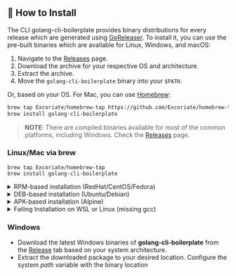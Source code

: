 ## 🔧 How to Install

The CLI golang-cli-boilerplate provides binary distributions for every release which are generated using [GoReleaser](https://goreleaser.com/). To install it, you can use the pre-built binaries which are available for Linux, Windows, and macOS:
1. Navigate to the [Releases](https://github.com/Excoriate/go-service-boilerplate/releases) page.
2. Download the archive for your respective OS and architecture.
3. Extract the archive.
4. Move the `golang-cli-boilerplate` binary into your `$PATH`.

Or, based on your OS. For Mac, you can use [Homebrew](https://brew.sh/):

```bash
brew tap Excoriate/homebrew-tap https://github.com/Excoriate/homebrew-tap.git
brew install golang-cli-boilerplate
```
>**NOTE**: There are compiled binaries available for most of the common platforms, including Windows. Check the
[Releases](https://github.com/Excoriate/go-service-boilerplate/releases) page.

### Linux/Mac via brew

```
brew tap Excoriate/homebrew-tap
brew install golang-cli-boilerplate
```

<details>
  <summary>RPM-based installation (RedHat/CentOS/Fedora)</summary>

**32 bit:**
  <!---x-release-please-start-version-->
  ```
  curl -LO https://github.com/Excoriate/go-service-boilerplate/releases/download/v0.3.14/golang-cli-boilerplate_386.rpm
  sudo rpm -ivh golang-cli-boilerplate_386.rpm
  ```
  <!---x-release-please-end-->

**64 bit:**

  <!---x-release-please-start-version-->
  ```
  curl -LO https://github.com/Excoriate/go-service-boilerplate/releases/download/v0.3.14/golang-cli-boilerplate_amd64.rpm
  sudo rpm -ivh -i golang-cli-boilerplate_amd64.rpm
  ```
  <!---x-release-please-end-->
</details>

<details>
  <summary>DEB-based installation (Ubuntu/Debian)</summary>

**32 bit:**
  <!---x-release-please-start-version-->
  ```
  curl -LO https://github.com/Excoriate/go-service-boilerplate/releases/download/v0.3.14/golang-cli-boilerplate_386.deb
  sudo dpkg -i golang-cli-boilerplate_386.deb
  ```
  <!---x-release-please-end-->
**64 bit:**

  <!---x-release-please-start-version-->
  ```
  curl -LO https://github.com/Excoriate/go-service-boilerplate/releases/download/v0.3.14/golang-cli-boilerplate_amd64.deb
  sudo dpkg -i golang-cli-boilerplate_amd64.deb
  ```
  <!---x-release-please-end-->
</details>

<details>

  <summary>APK-based installation (Alpine)</summary>

**32 bit:**
  <!---x-release-please-start-version-->
  ```
  curl -LO https://github.com/Excoriate/go-service-boilerplate/releases/download/v0.3.14/golang-cli-boilerplate_386.apk
  apk add golang-cli-boilerplate_386.apk
  ```
  <!---x-release-please-end-->
**64 bit:**
  <!---x-release-please-start-version-->
  ```
  curl -LO https://github.com/Excoriate/go-service-boilerplate/releases/download/v0.3.14/golang-cli-boilerplate_amd64.apk
  apk add golang-cli-boilerplate_amd64.apk
  ```
  <!---x-release-please-end-->x
</details>

<details>
  <summary>Failing Installation on WSL or Linux (missing gcc)</summary>
  When installing Homebrew on WSL or Linux, you may encounter the following error:

  ```
  ==> Installing golang-cli-boilerplate from golang-cli-boilerplate-ai/golang-cli-boilerplate Error: The following formula cannot be installed from a bottle and must be
  built from the source. golang-cli-boilerplate Install Clang or run brew install gcc.
  ```

If you install gcc as suggested, the problem will persist. Therefore, you need to install the build-essential package.
  ```
     sudo apt-get update
     sudo apt-get install build-essential
  ```
</details>


### Windows

* Download the latest Windows binaries of **golang-cli-boilerplate** from the [Release](https://github.com/Excoriate/go-service-boilerplate/releases)
  tab based on your system architecture.
* Extract the downloaded package to your desired location. Configure the system *path* variable with the binary location
